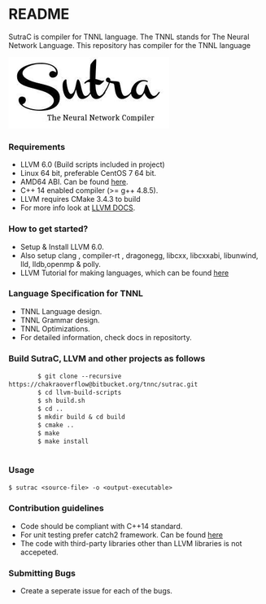 # README #

SutraC is compiler for TNNL language. The TNNL stands for The Neural Network Language. This repository has compiler for the TNNL language 

![Sutralogo](misc/logo.jpg)  

### Requirements ###

*  LLVM 6.0 (Build scripts included in project)
*  Linux 64 bit, preferable CentOS 7 64 bit.
*  AMD64 ABI. Can be found [here](https://software.intel.com/sites/default/files/article/402129/mpx-linux64-abi.pdf).
*  C++ 14 enabled compiler (>= g++ 4.8.5).
*  LLVM requires CMake 3.4.3 to build
*  For more info look at [LLVM DOCS](https://llvm.org/docs/GettingStarted.html).


### How to get started? ###

* Setup & Install LLVM 6.0.
* Also setup clang , compiler-rt , dragonegg, libcxx, libcxxabi, libunwind, lld, lldb,openmp & polly.
* LLVM Tutorial for making languages, which can be found [here](https://llvm.org/docs/tutorial/)


### Language Specification for TNNL ###

* TNNL Language design.
* TNNL Grammar design.
* TNNL Optimizations.
* For detailed information, check docs in repositorty.

### Build SutraC, LLVM and other projects as follows ###

```
		$ git clone --recursive https://chakraoverflow@bitbucket.org/tnnc/sutrac.git
		$ cd llvm-build-scripts
		$ sh build.sh
		$ cd ..
		$ mkdir build & cd build  
		$ cmake ..  
		$ make  
		$ make install  
 
```

### Usage ###
```
$ sutrac <source-file> -o <output-executable>
```  

### Contribution guidelines ###

* Code should be compliant with C++14 standard.
* For unit testing prefer catch2 framework. Can be found [here](https://github.com/catchorg/Catch2) 
* The code with third-party libraries other than LLVM libraries is not accepeted.

### Submitting Bugs ###

* Create a seperate issue for each of the bugs.
